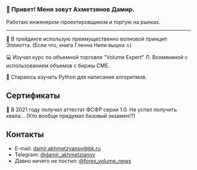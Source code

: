 ###  👋 Привет! Меня зовут Ахметзянов Дамир.
Работаю инженером-проектировщиком и торгую на рынках.

---
🤪 В трейдинге использую преимущественно волновой принцип Эллиотта. (Если что, книга Гленна Нили вышка 🔝)

💻 Изучал курс по объемной торговле "Volume Expert" Л. Вохмяниной с использованием объемов с биржы CME.

💾 Стараюсь изучать Python для написания алгоритмов.

## Сертификаты

📜 В 2021 году получил аттестат ФСФР серии 1.0. Не успел получить квала... (Кто вообще придумал базовый экзамен⁉)

## Контакты

* E-mail: [damir.akhmetzyanov@bk.ru](mailto:damir.akhmetzyanov@bk.ru)
* Telegram: [@damir_akhmetzianov](https://t.me/damir_akhmetzianov)
* Давно ничего не постил: [@forex_volume_news](https://t.me/forex_volume_news)
